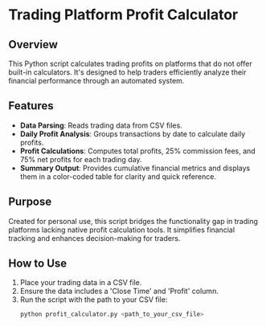 # Trading Platform Profit Calculator

## Overview
This Python script calculates trading profits on platforms that do not offer built-in calculators. It's designed to help traders efficiently analyze their financial performance through an automated system.

## Features
- **Data Parsing**: Reads trading data from CSV files.
- **Daily Profit Analysis**: Groups transactions by date to calculate daily profits.
- **Profit Calculations**: Computes total profits, 25% commission fees, and 75% net profits for each trading day.
- **Summary Output**: Provides cumulative financial metrics and displays them in a color-coded table for clarity and quick reference.

## Purpose
Created for personal use, this script bridges the functionality gap in trading platforms lacking native profit calculation tools. It simplifies financial tracking and enhances decision-making for traders.

## How to Use
1. Place your trading data in a CSV file.
2. Ensure the data includes a 'Close Time' and 'Profit' column.
3. Run the script with the path to your CSV file:
   ```bash
   python profit_calculator.py <path_to_your_csv_file>
